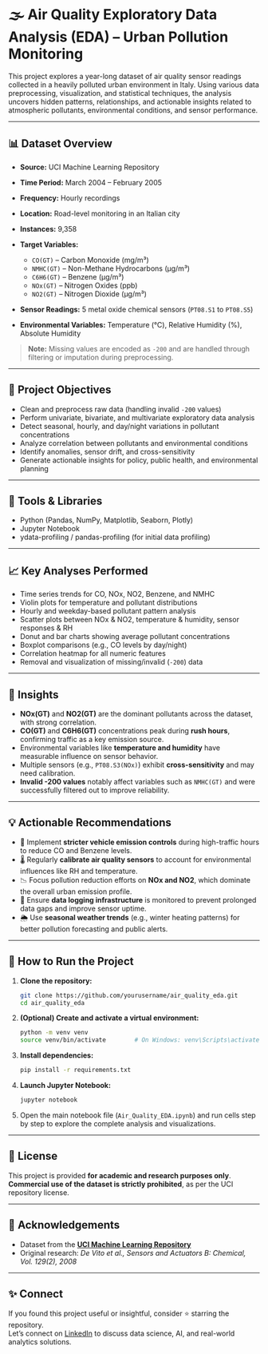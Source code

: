 # 🌫️ Air Quality Exploratory Data Analysis (EDA) – Urban Pollution Monitoring

This project explores a year-long dataset of air quality sensor readings collected in a heavily polluted urban environment in Italy. Using various data preprocessing, visualization, and statistical techniques, the analysis uncovers hidden patterns, relationships, and actionable insights related to atmospheric pollutants, environmental conditions, and sensor performance.

---

## 📊 Dataset Overview

- **Source:** UCI Machine Learning Repository  
- **Time Period:** March 2004 – February 2005  
- **Frequency:** Hourly recordings  
- **Location:** Road-level monitoring in an Italian city  
- **Instances:** 9,358  
- **Target Variables:**
  - `CO(GT)` – Carbon Monoxide (mg/m³)
  - `NMHC(GT)` – Non-Methane Hydrocarbons (µg/m³)
  - `C6H6(GT)` – Benzene (µg/m³)
  - `NOx(GT)` – Nitrogen Oxides (ppb)
  - `NO2(GT)` – Nitrogen Dioxide (µg/m³)

- **Sensor Readings:** 5 metal oxide chemical sensors (`PT08.S1` to `PT08.S5`)
- **Environmental Variables:** Temperature (°C), Relative Humidity (%), Absolute Humidity

> **Note:** Missing values are encoded as `-200` and are handled through filtering or imputation during preprocessing.

---

## 📌 Project Objectives

- Clean and preprocess raw data (handling invalid `-200` values)
- Perform univariate, bivariate, and multivariate exploratory data analysis
- Detect seasonal, hourly, and day/night variations in pollutant concentrations
- Analyze correlation between pollutants and environmental conditions
- Identify anomalies, sensor drift, and cross-sensitivity
- Generate actionable insights for policy, public health, and environmental planning

---

## 🔧 Tools & Libraries

- Python (Pandas, NumPy, Matplotlib, Seaborn, Plotly)
- Jupyter Notebook
- ydata-profiling / pandas-profiling (for initial data profiling)

---

## 📈 Key Analyses Performed

- Time series trends for CO, NOx, NO2, Benzene, and NMHC
- Violin plots for temperature and pollutant distributions
- Hourly and weekday-based pollutant pattern analysis
- Scatter plots between NOx & NO2, temperature & humidity, sensor responses & RH
- Donut and bar charts showing average pollutant concentrations
- Boxplot comparisons (e.g., CO levels by day/night)
- Correlation heatmap for all numeric features
- Removal and visualization of missing/invalid (`-200`) data

---

## 📌 Insights

- **NOx(GT)** and **NO2(GT)** are the dominant pollutants across the dataset, with strong correlation.
- **CO(GT)** and **C6H6(GT)** concentrations peak during **rush hours**, confirming traffic as a key emission source.
- Environmental variables like **temperature and humidity** have measurable influence on sensor behavior.
- Multiple sensors (e.g., `PT08.S3(NOx)`) exhibit **cross-sensitivity** and may need calibration.
- **Invalid -200 values** notably affect variables such as `NMHC(GT)` and were successfully filtered out to improve reliability.

---

## 💡 Actionable Recommendations

- 🚦 Implement **stricter vehicle emission controls** during high-traffic hours to reduce CO and Benzene levels.
- 🌡️ Regularly **calibrate air quality sensors** to account for environmental influences like RH and temperature.
- 📉 Focus pollution reduction efforts on **NOx and NO2**, which dominate the overall urban emission profile.
- 🧹 Ensure **data logging infrastructure** is monitored to prevent prolonged data gaps and improve sensor uptime.
- 🌦️ Use **seasonal weather trends** (e.g., winter heating patterns) for better pollution forecasting and public alerts.

---

## 🧪 How to Run the Project

1. **Clone the repository:**

   ```bash
   git clone https://github.com/yourusername/air_quality_eda.git
   cd air_quality_eda
   ```

2. **(Optional) Create and activate a virtual environment:**

   ```bash
   python -m venv venv
   source venv/bin/activate        # On Windows: venv\Scripts\activate
   ```

3. **Install dependencies:**

   ```bash
   pip install -r requirements.txt
   ```

4. **Launch Jupyter Notebook:**

   ```bash
   jupyter notebook
   ```

5. Open the main notebook file (`Air_Quality_EDA.ipynb`) and run cells step by step to explore the complete analysis and visualizations.

---

## 📜 License

This project is provided **for academic and research purposes only**.  
**Commercial use of the dataset is strictly prohibited**, as per the UCI repository license.

---

## 🤝 Acknowledgements

- Dataset from the **[UCI Machine Learning Repository](https://archive.ics.uci.edu/ml/datasets/Air+Quality)**
- Original research: *De Vito et al., Sensors and Actuators B: Chemical, Vol. 129(2), 2008*

---

## ✨ Connect

If you found this project useful or insightful, consider ⭐️ starring the repository.  
Let’s connect on [LinkedIn](https://www.linkedin.com/) to discuss data science, AI, and real-world analytics solutions.
